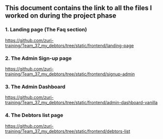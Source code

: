 ## This document contains the link to all the files I worked on during the project phase

### 1. Landing page (The Faq section)

https://github.com/zuri-training/Team_37_my_debtors/tree/static/frontend/landing-page

### 2. The Admin Sign-up page

https://github.com/zuri-training/Team_37_my_debtors/tree/static/frontend/signup-admin

### 3. The Admin Dashboard

https://github.com/zuri-training/Team_37_my_debtors/tree/static/frontend/admin-dashboard-vanilla

### 4. The Debtors list page

https://github.com/zuri-training/Team_37_my_debtors/tree/static/frontend/debtors-list


